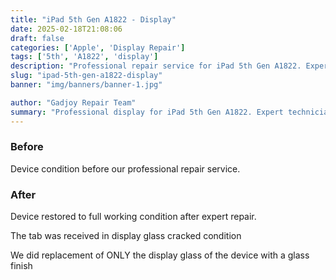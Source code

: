 ```yaml
---
title: "iPad 5th Gen A1822 - Display"
date: 2025-02-18T21:08:06
draft: false
categories: ['Apple', 'Display Repair']
tags: ['5th', 'A1822', 'display']
description: "Professional repair service for iPad 5th Gen A1822. Expert diagnosis and quality repairs in Bangalore."
slug: "ipad-5th-gen-a1822-display"
banner: "img/banners/banner-1.jpg"

author: "Gadjoy Repair Team"
summary: "Professional display for iPad 5th Gen A1822. Expert technicians, quality parts, warranty included."
---
```


### Before

Device condition before our professional repair service.

### After

Device restored to full working condition after expert repair.

The tab was received in display glass cracked condition

We did replacement of ONLY the display glass of the device with a glass finish
